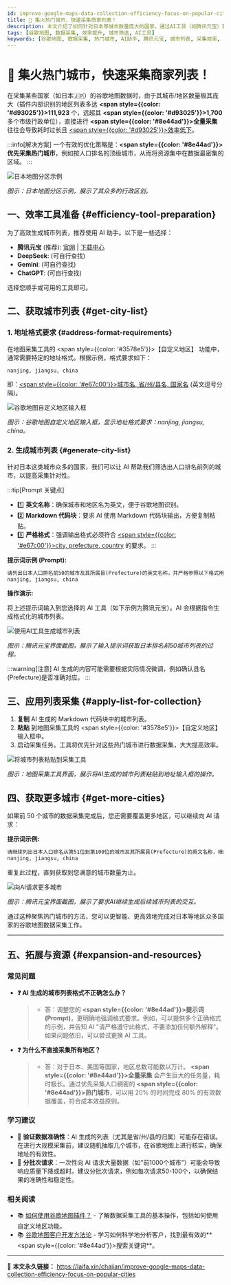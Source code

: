 ```yaml
---
id: improve-google-maps-data-collection-efficiency-focus-on-popular-cities
title: 🎯 集火热门城市，快速采集商家列表！
description: 本文介绍了如何针对日本等城市数量庞大的国家，通过AI工具（如腾讯元宝）获取人口排名前列的城市列表，并将其应用于谷歌地图数据采集中，从而显著提升采集效率。学习如何精确生成所需格式的城市列表，优化您的地图数据采集流程。
tags: [谷歌地图, 数据采集, 效率提升, 城市筛选, AI工具]
keywords: [谷歌地图, 数据采集, 热门城市, AI助手, 腾讯元宝, 城市列表, 采集效率, laifaxin]
---
```


# 🎯 集火热门城市，快速采集商家列表！

在采集某些国家（如日本🇯🇵）的谷歌地图数据时，由于其城市/地区数量极其庞大（插件内部识别的地区列表多达 **<span style={{color: '#d93025'}}>111,923</span>** 个，远超其 **<span style={{color: '#d93025'}}>1,700</span>** 多个市级行政单位），直接进行 **<span style={{color: '#8e44ad'}}>全量采集</span>** 往往会导致耗时过长且 <u><span style={{color: '#d93025'}}>效率低下</span></u>。

:::info[解决方案]
一个有效的优化策略是：**<span style={{color: '#8e44ad'}}>优先采集热门城市</span>**，例如按人口排名的顶级城市，从而将资源集中在数据最密集的区域。
:::

![日本地图分区示例](https://cos.files.maozhishi.com/data/web/web-files/img/20250427194832.png)

_图示：日本地图分区示例，展示了其众多的行政区划。_

## 一、效率工具准备 {#efficiency-tool-preparation}

为了高效生成城市列表，推荐使用 AI 助手。以下是一些选择：

- **腾讯元宝** (推荐): [官网](https://yuanbao.tencent.com) | [下载中心](https://yuanbao.tencent.com/download)
- **DeepSeek**: (可自行查找)
- **Gemini**: (可自行查找)
- **ChatGPT**: (可自行查找)

选择您顺手或可用的工具即可。

## 二、获取城市列表 {#get-city-list}

### 1. 地址格式要求 {#address-format-requirements}

在地图采集工具的 <span style={{color: '#3578e5'}}>【自定义地区】</span> 功能中，通常需要特定的地址格式。根据示例，格式要求如下：

```markdown
nanjing, jiangsu, china
```

即：<u><span style={{color: '#e67c00'}}>城市名, 省/州/县名, 国家名</span></u> (英文逗号分隔)。

![谷歌地图自定义地区输入框](https://cos.files.maozhishi.com/data/web/web-files/img/20250427195606.png)

_图示：谷歌地图自定义地区输入框，显示地址格式要求：nanjing, jiangsu, china。_

### 2. 生成城市列表 {#generate-city-list}

针对日本这类城市众多的国家，我们可以让 AI 帮助我们筛选出人口排名前列的城市，以提高采集针对性。

:::tip[Prompt 关键点]

- 1️⃣ **英文名称**：确保城市和地区名为英文，便于谷歌地图识别。
- 2️⃣ **Markdown 代码块**：要求 AI 使用 Markdown 代码块输出，方便复制粘贴。
- 3️⃣ **严格格式**：强调输出格式必须符合 <u><span style={{color: '#e67c00'}}>city, prefecture, country</span></u> 的要求。
  :::

**提示词示例 (Prompt):**

```markdown
请列出日本人口排名前50的城市及其所属县(Prefecture)的英文名称，并严格参照以下格式用markdown代码块输出：
nanjing, jiangsu, china
```

**操作演示:**

将上述提示词输入到您选择的 AI 工具（如下示例为腾讯元宝）。AI 会根据指令生成格式化的城市列表。

![使用AI工具生成城市列表](https://cos.files.maozhishi.com/data/web/web-files/img/20250427202707.png)

_图示：腾讯元宝界面截图，展示了输入提示词获取日本排名前50城市列表的过程。_

:::warning[注意]
AI 生成的内容可能需要根据实际情况微调，例如确认县名(Prefecture)是否准确对应。
:::

## 三、应用列表采集 {#apply-list-for-collection}

1.  **复制** AI 生成的 Markdown 代码块中的城市列表。
2.  **粘贴** 到地图采集工具的 <span style={{color: '#3578e5'}}>【自定义地区】</span> 输入框中。
3.  启动采集任务。工具将优先针对这些热门城市进行数据采集，大大提高效率。

![将城市列表粘贴到采集工具](https://cos.files.maozhishi.com/data/web/web-files/img/20250427151349.png)

_图示：地图采集工具界面，展示将AI生成的城市列表粘贴到地址输入框的操作。_

## 四、获取更多城市 {#get-more-cities}

如果前 50 个城市的数据采集完成后，您还需要覆盖更多地区，可以继续向 AI 请求：

**提示词示例:**

```markdown
请继续列出日本人口排名从第51位到第100位的城市及其所属县(Prefecture)的英文名称，继续严格参照以下格式用markdown代码块输出：
nanjing, jiangsu, china
```

重复此过程，直到获取到您满意的城市数量为止。

![向AI请求更多城市](https://cos.files.maozhishi.com/data/web/web-files/img/20250427210706.png)

_图示：腾讯元宝界面截图，展示了要求AI继续生成后续城市列表的交互。_

通过这种聚焦热门城市的方法，您可以更智能、更高效地完成对日本等地区众多国家的谷歌地图数据采集工作。

---

## 五、拓展与资源 {#expansion-and-resources}

### 常见问题

- **❓ AI 生成的城市列表格式不正确怎么办？**

  > - 答：调整您的 **<span style={{color: '#8e44ad'}}>提示词 (Prompt)</span>**，更明确地强调格式要求。例如，可以提供多个正确格式的示例，并告知 AI "请严格遵守此格式，不要添加任何额外解释"。如果问题依旧，可以尝试更换 AI 工具。

- **❓ 为什么不直接采集所有地区？**
  > - 答：对于日本、美国等国家，地区总数可能数以万计。 **<span style={{color: '#8e44ad'}}>全量采集</span>** 会产生巨大的任务量，耗时极长。通过优先采集人口稠密的 **<span style={{color: '#8e44ad'}}>热门城市</span>**，可以用 20% 的时间完成 80% 的有效数据覆盖，符合成本效益原则。

### 学习建议

- 🎯 **验证数据准确性**：AI 生成的列表（尤其是省/州/县的归属）可能存在错误。在进行大规模采集前，建议随机抽取几个城市，在谷歌地图上进行核实，确保地址的有效性。
- 🔄 **分批次请求**：一次性向 AI 请求大量数据（如"前1000个城市"）可能会导致响应质量下降或超时。建议分批次请求，例如每次请求50-100个，以确保结果的准确性和稳定性。

### 相关阅读

- 📚 [如何使用谷歌地图插件？](./how-to-use-google-maps-plugin) - 了解数据采集工具的基本操作，包括如何使用自定义地区功能。
- 📚 [谷歌地图客户开发方法论](./how-to-use-google-maps-for-customer-development) - 学习如何科学地分析客户，找到最有效的**<span style={{color: '#8e44ad'}}>搜索关键词</span>**。

---

🔗 **本文永久链接：** https://laifa.xin/chajian/improve-google-maps-data-collection-efficiency-focus-on-popular-cities
